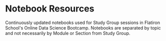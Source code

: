 # Notebook Resources

Continuously updated notebooks used for Study Group sessions in Flatiron
School's Online Data Science Bootcamp. Notebooks are separated by topic and not
necessarily by Module or Section from Study Group.
